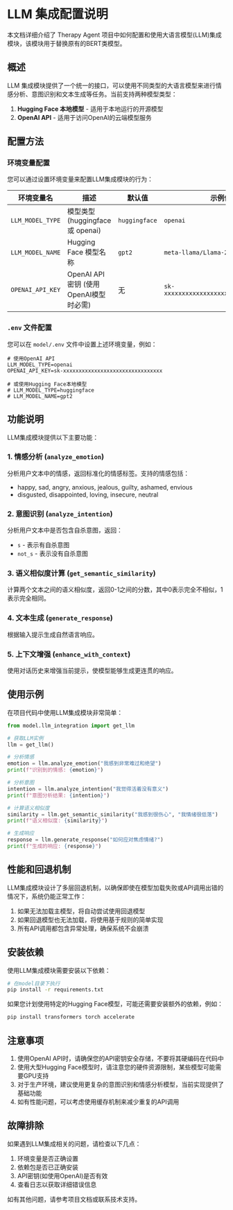 # LLM 集成配置说明

本文档详细介绍了 Therapy Agent 项目中如何配置和使用大语言模型(LLM)集成模块，该模块用于替换原有的BERT类模型。

## 概述

LLM 集成模块提供了一个统一的接口，可以使用不同类型的大语言模型来进行情感分析、意图识别和文本生成等任务。当前支持两种模型类型：

1. **Hugging Face 本地模型** - 适用于本地运行的开源模型
2. **OpenAI API** - 适用于访问OpenAI的云端模型服务

## 配置方法

### 环境变量配置

您可以通过设置环境变量来配置LLM集成模块的行为：

| 环境变量名 | 描述 | 默认值 | 示例值 |
|------------|------|--------|--------|
| `LLM_MODEL_TYPE` | 模型类型 (huggingface 或 openai) | `huggingface` | `openai` |
| `LLM_MODEL_NAME` | Hugging Face 模型名称 | `gpt2` | `meta-llama/Llama-2-7b-chat-hf` |
| `OPENAI_API_KEY` | OpenAI API 密钥 (使用OpenAI模型时必需) | 无 | `sk-xxxxxxxxxxxxxxxxxxxxxxxxxxxxxxxx` |

### `.env` 文件配置

您可以在 `model/.env` 文件中设置上述环境变量，例如：

```
# 使用OpenAI API
LLM_MODEL_TYPE=openai
OPENAI_API_KEY=sk-xxxxxxxxxxxxxxxxxxxxxxxxxxxxxxxx

# 或使用Hugging Face本地模型
# LLM_MODEL_TYPE=huggingface
# LLM_MODEL_NAME=gpt2
```

## 功能说明

LLM集成模块提供以下主要功能：

### 1. 情感分析 (`analyze_emotion`)

分析用户文本中的情感，返回标准化的情感标签。支持的情感包括：
- happy, sad, angry, anxious, jealous, guilty, ashamed, envious
- disgusted, disappointed, loving, insecure, neutral

### 2. 意图识别 (`analyze_intention`)

分析用户文本中是否包含自杀意图，返回：
- `s` - 表示有自杀意图
- `not_s` - 表示没有自杀意图

### 3. 语义相似度计算 (`get_semantic_similarity`)

计算两个文本之间的语义相似度，返回0-1之间的分数，其中0表示完全不相似，1表示完全相同。

### 4. 文本生成 (`generate_response`)

根据输入提示生成自然语言响应。

### 5. 上下文增强 (`enhance_with_context`)

使用对话历史来增强当前提示，使模型能够生成更连贯的响应。

## 使用示例

在项目代码中使用LLM集成模块非常简单：

```python
from model.llm_integration import get_llm

# 获取LLM实例
llm = get_llm()

# 分析情感
emotion = llm.analyze_emotion("我感到非常难过和绝望")
print(f"识别到的情感: {emotion}")

# 分析意图
intention = llm.analyze_intention("我觉得活着没有意义")
print(f"意图分析结果: {intention}")

# 计算语义相似度
similarity = llm.get_semantic_similarity("我感到很伤心", "我情绪很低落")
print(f"语义相似度: {similarity}")

# 生成响应
response = llm.generate_response("如何应对焦虑情绪?")
print(f"生成的响应: {response}")
```

## 性能和回退机制

LLM集成模块设计了多层回退机制，以确保即使在模型加载失败或API调用出错的情况下，系统仍能正常工作：

1. 如果无法加载主模型，将自动尝试使用回退模型
2. 如果回退模型也无法加载，将使用基于规则的简单实现
3. 所有API调用都包含异常处理，确保系统不会崩溃

## 安装依赖

使用LLM集成模块需要安装以下依赖：

```bash
# 在model目录下执行
pip install -r requirements.txt
```

如果您计划使用特定的Hugging Face模型，可能还需要安装额外的依赖，例如：

```bash
pip install transformers torch accelerate
```

## 注意事项

1. 使用OpenAI API时，请确保您的API密钥安全存储，不要将其硬编码在代码中
2. 使用大型Hugging Face模型时，请注意您的硬件资源限制，某些模型可能需要GPU支持
3. 对于生产环境，建议使用更复杂的意图识别和情感分析模型，当前实现提供了基础功能
4. 如有性能问题，可以考虑使用缓存机制来减少重复的API调用

## 故障排除

如果遇到LLM集成相关的问题，请检查以下几点：

1. 环境变量是否正确设置
2. 依赖包是否已正确安装
3. API密钥(如使用OpenAI)是否有效
4. 查看日志以获取详细错误信息

如有其他问题，请参考项目文档或联系技术支持。